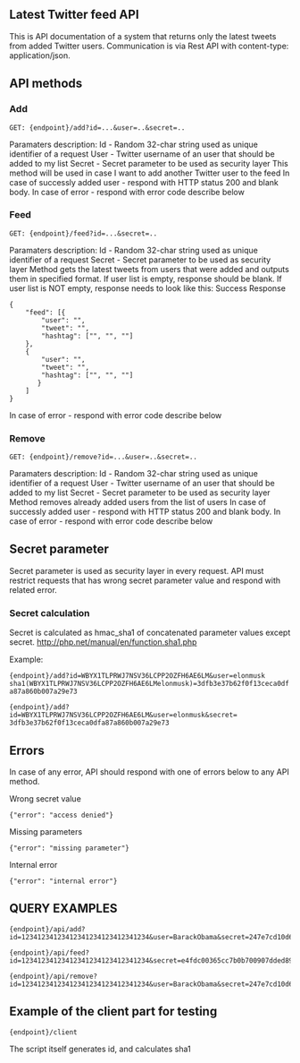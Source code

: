 
Latest Twitter feed API
-----------------------

This is API documentation of a system that returns only the latest tweets from added Twitter
users. Communication is via Rest API with content-type: application/json.

API methods
------------


### Add 
```
GET: {endpoint}/add?id=...&user=..&secret=..
```

Paramaters description:
Id - Random 32-char string used as unique identifier of a request
User - Twitter username of an user that should be added to my list
Secret - Secret parameter to be used as security layer
This method will be used in case I want to add another Twitter user to the feed
In case of successly added user - respond with HTTP status 200 and blank body.
In case of error - respond with error code describe below

### Feed
```
GET: {endpoint}/feed?id=...&secret=..
```

Paramaters description:
Id - Random 32-char string used as unique identifier of a request
Secret - Secret parameter to be used as security layer
Method gets the latest tweets from users that were added and outputs them in specified
format. If user list is empty, response should be blank. If user list is NOT empty, response
needs to look like this:
Success Response
```
{
    "feed": [{
        "user": "",
        "tweet": "",
        "hashtag": ["", "", ""]
    },
    {
        "user": "",
        "tweet": "",
        "hashtag": ["", "", ""]
       }
    ]
}
```
In case of error - respond with error code describe below


### Remove
```
GET: {endpoint}/remove?id=...&user=..&secret=..
```
Paramaters description:
Id - Random 32-char string used as unique identifier of a request
User - Twitter username of an user that should be added to my list
Secret - Secret parameter to be used as security layer
Method removes already added users from the list of users
In case of successly added user - respond with HTTP status 200 and blank body.
In case of error - respond with error code describe below


Secret parameter
----------------

Secret parameter is used as security layer in every request. API must restrict requests that
has wrong secret parameter value and respond with related error.


### Secret calculation

Secret is calculated as hmac_sha1 of concatenated parameter values except secret.
http://php.net/manual/en/function.sha1.php

Example:
```
{endpoint}/add?id=WBYX1TLPRWJ7NSV36LCPP2OZFH6AE6LM&user=elonmusk
sha1(WBYX1TLPRWJ7NSV36LCPP2OZFH6AE6LMelonmusk)=3dfb3e37b62f0f13ceca0df
a87a860b007a29e73
```
```
{endpoint}/add?id=WBYX1TLPRWJ7NSV36LCPP2OZFH6AE6LM&user=elonmusk&secret=
3dfb3e37b62f0f13ceca0dfa87a860b007a29e73
```

Errors
------

In case of any error, API should respond with one of errors below to any API method.

Wrong secret value
```
{"error": "access denied"}
```

Missing parameters
```
{"error": "missing parameter"}
```
Internal error
```
{"error": "internal error"}
```

QUERY EXAMPLES
--------------
```
{endpoint}/api/add?id=12341234123412341234123412341234&user=BarackObama&secret=247e7cd10d6b1e7912f5d0ea24401df1b2e371a6
```
```
{endpoint}/api/feed?id=12341234123412341234123412341234&secret=e4fdc00365cc7b0b700907dded89c981fb0587cb
```
```
{endpoint}/api/remove?id=12341234123412341234123412341234&user=BarackObama&secret=247e7cd10d6b1e7912f5d0ea24401df1b2e371a6
```

Example of the client part for testing
--------------------------------------
```
{endpoint}/client
```
The script itself generates id, and calculates sha1